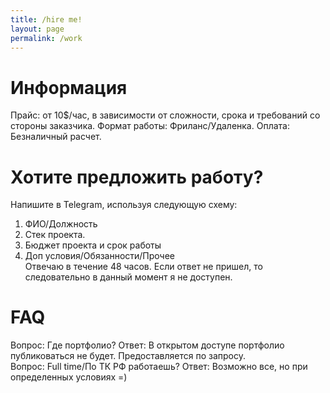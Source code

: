 ```yaml
---
title: /hire me!
layout: page
permalink: /work
---
```

# Информация
Прайс: от 10$/час, в зависимости от сложности, срока и требований со стороны заказчика.
Формат работы: Фриланс/Удаленка.
Оплата: Безналичный расчет.

# Хотите предложить работу?
Напишите в Telegram, используя следующую схему:
1. ФИО/Должность
2. Стек проекта.
3. Бюджет проекта и срок работы
4. Доп условия/Обязанности/Прочее
<br />Отвечаю в течение 48 часов. Если ответ не пришел, то следовательно в данный момент я не доступен.

# FAQ
Вопрос: Где портфолио?
Ответ: В открытом доступе портфолио публиковаться не будет. Предоставляется по запросу.
<br />
Вопрос: Full time/По ТК РФ работаешь?
Ответ: Возможно все, но при определенных условиях =)
<br />
